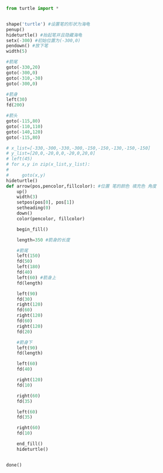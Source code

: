 
<BlogInfo id="687" title="12.画一只箭" author="白日梦想猿" pv=0 read_times=0 pre_cost_time="0分52秒" category="turtle学习" tag_list="['turtle学习']" create_time="2021.07.18 17:51:45" update_time="2021.07.18 21:56:12" />

```python
from turtle import *


shape('turtle') #设置笔的形状为海龟
penup()
hideturtle() #抬起笔并且隐藏海龟
setx(-300) #初始位置为(-300,0)
pendown() #放下笔
width(5)

#箭尾
goto(-330,20)
goto(-300,0)
goto(-310,-30)
goto(-300,0)

#箭身
left(30)
fd(200)

#箭头
goto(-115,80)
goto(-110,110)
goto(-140,120)
goto(-115,80)

# x_list=[-330,-300,-330,-300,-150,-150,-130,-150,-150]
# y_list=[20,0,-20,0,0,-20,0,20,0]
# left(45)
# for x,y in zip(x_list,y_list):
#
#     goto(x,y)
hideturtle()
def arrow(pos,pencolor,fillcolor): #位置 笔的颜色 填充色 角度
    up()
    width(3)
    setpos(pos[0], pos[1])
    setheading(0)
    down()
    color(pencolor, fillcolor)

    begin_fill()

    length=350 #箭身的长度

    #箭尾
    left(150)
    fd(50)
    left(180)
    fd(40)
    left(60) #箭身上
    fd(length)

    left(90)
    fd(30)
    right(120)
    fd(60)
    right(120)
    fd(60)
    right(120)
    fd(20)

    #箭身下
    left(90)
    fd(length)

    left(60)
    fd(40)

    right(120)
    fd(10)

    right(60)
    fd(35)

    left(60)
    fd(35)

    right(60)
    fd(10)

    end_fill()
    hideturtle()


done()
```
